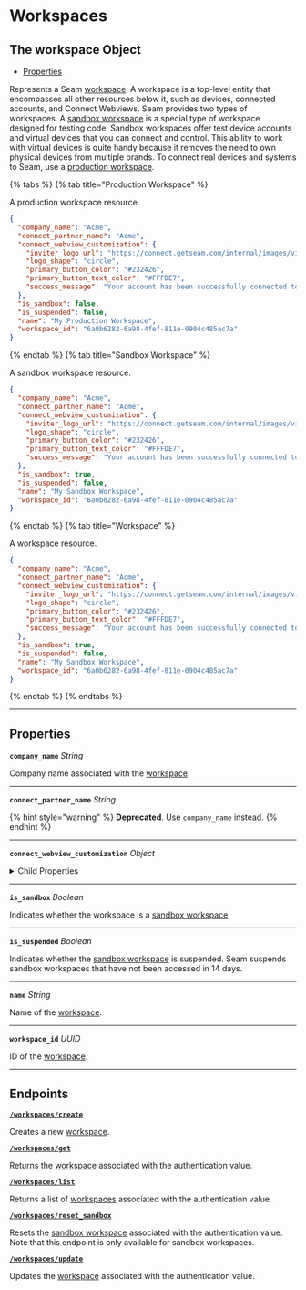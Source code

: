 # Workspaces

## The workspace Object

- [Properties](./#properties)



Represents a Seam [workspace](../../core-concepts/workspaces/README.md). A workspace is a top-level entity that encompasses all other resources below it, such as devices, connected accounts, and Connect Webviews. Seam provides two types of workspaces. A [sandbox workspace](../../core-concepts/workspaces/README.md#sandbox-workspaces) is a special type of workspace designed for testing code. Sandbox workspaces offer test device accounts and virtual devices that you can connect and control. This ability to work with virtual devices is quite handy because it removes the need to own physical devices from multiple brands. To connect real devices and systems to Seam, use a [production workspace](../../core-concepts/workspaces/README.md#production-workspaces).

{% tabs %}
{% tab title="Production Workspace" %}

A production workspace resource.

```json
{
  "company_name": "Acme",
  "connect_partner_name": "Acme",
  "connect_webview_customization": {
    "inviter_logo_url": "https://connect.getseam.com/internal/images/view?image_id=1de135fa-f0c2-4e57-90d0-6b9a7d090a0c",
    "logo_shape": "circle",
    "primary_button_color": "#232426",
    "primary_button_text_color": "#FFFDE7",
    "success_message": "Your account has been successfully connected to Acme!"
  },
  "is_sandbox": false,
  "is_suspended": false,
  "name": "My Production Workspace",
  "workspace_id": "6a0b6282-6a98-4fef-811e-0904c485ac7a"
}
```
{% endtab %}
{% tab title="Sandbox Workspace" %}

A sandbox workspace resource.

```json
{
  "company_name": "Acme",
  "connect_partner_name": "Acme",
  "connect_webview_customization": {
    "inviter_logo_url": "https://connect.getseam.com/internal/images/view?image_id=1de135fa-f0c2-4e57-90d0-6b9a7d090a0c",
    "logo_shape": "circle",
    "primary_button_color": "#232426",
    "primary_button_text_color": "#FFFDE7",
    "success_message": "Your account has been successfully connected to Acme!"
  },
  "is_sandbox": true,
  "is_suspended": false,
  "name": "My Sandbox Workspace",
  "workspace_id": "6a0b6282-6a98-4fef-811e-0904c485ac7a"
}
```
{% endtab %}
{% tab title="Workspace" %}

A workspace resource.

```json
{
  "company_name": "Acme",
  "connect_partner_name": "Acme",
  "connect_webview_customization": {
    "inviter_logo_url": "https://connect.getseam.com/internal/images/view?image_id=1de135fa-f0c2-4e57-90d0-6b9a7d090a0c",
    "logo_shape": "circle",
    "primary_button_color": "#232426",
    "primary_button_text_color": "#FFFDE7",
    "success_message": "Your account has been successfully connected to Acme!"
  },
  "is_sandbox": true,
  "is_suspended": false,
  "name": "My Sandbox Workspace",
  "workspace_id": "6a0b6282-6a98-4fef-811e-0904c485ac7a"
}
```
{% endtab %}
{% endtabs %}

---
## Properties

**`company_name`** *String*

Company name associated with the [workspace](../../core-concepts/workspaces/README.md).




---

**`connect_partner_name`** *String*


{% hint style="warning" %}
**Deprecated**. Use `company_name` instead.
{% endhint %}



---

**`connect_webview_customization`** *Object*




<details>
  <summary>Child Properties</summary>

  - <strong><code>inviter_logo_url</code></strong> <i>String</i>
  
    URL of the inviter logo for [Connect Webviews](../../core-concepts/connect-webviews/README.md) in the workspace. See also [Customize the Look and Feel of Your Connect Webviews](../../core-concepts/connect-webviews/customizing-connect-webviews.md#customize-the-look-and-feel-of-your-connect-webviews).

  - <strong><code>logo_shape</code></strong> <i>Enum</i>
  
    Logo shape for [Connect Webviews](../../core-concepts/connect-webviews/README.md) in the workspace. See also [Customize the Look and Feel of Your Connect Webviews](../../core-concepts/connect-webviews/customizing-connect-webviews.md#customize-the-look-and-feel-of-your-connect-webviews).
  <details>
      <summary>Enum values:</summary>
  
      - <code>circle</code>
      - <code>square</code>
  </details>

  - <strong><code>primary_button_color</code></strong> <i>String</i>
  
    Primary button color for [Connect Webviews](../../core-concepts/connect-webviews/README.md) in the workspace. See also [Customize the Look and Feel of Your Connect Webviews](../../core-concepts/connect-webviews/customizing-connect-webviews.md#customize-the-look-and-feel-of-your-connect-webviews).

  - <strong><code>primary_button_text_color</code></strong> <i>String</i>
  
    Primary button text color for [Connect Webviews](../../core-concepts/connect-webviews/README.md) in the workspace. See also [Customize the Look and Feel of Your Connect Webviews](../../core-concepts/connect-webviews/customizing-connect-webviews.md#customize-the-look-and-feel-of-your-connect-webviews).

  - <strong><code>success_message</code></strong> <i>String</i>
  
    Success message for [Connect Webviews](../../core-concepts/connect-webviews/README.md) in the workspace. See also [Customize the Look and Feel of Your Connect Webviews](../../core-concepts/connect-webviews/customizing-connect-webviews.md#customize-the-look-and-feel-of-your-connect-webviews).

</details>

---

**`is_sandbox`** *Boolean*

Indicates whether the workspace is a [sandbox workspace](../../core-concepts/workspaces/README.md#sandbox-workspaces).




---

**`is_suspended`** *Boolean*

Indicates whether the [sandbox workspace](../../core-concepts/workspaces/README.md#sandbox-workspaces) is suspended. Seam suspends sandbox workspaces that have not been accessed in 14 days.




---

**`name`** *String*

Name of the [workspace](../../core-concepts/workspaces/README.md).




---

**`workspace_id`** *UUID*

ID of the [workspace](../../core-concepts/workspaces/README.md).




---

## Endpoints


[**`/workspaces/create`**](./create.md)

Creates a new [workspace](../../core-concepts/workspaces/README.md).


[**`/workspaces/get`**](./get.md)

Returns the [workspace](../../core-concepts/workspaces/README.md) associated with the authentication value.


[**`/workspaces/list`**](./list.md)

Returns a list of [workspaces](../../core-concepts/workspaces/README.md) associated with the authentication value.


[**`/workspaces/reset_sandbox`**](./reset_sandbox.md)

Resets the [sandbox workspace](../../core-concepts/workspaces/README.md#sandbox-workspaces) associated with the authentication value. Note that this endpoint is only available for sandbox workspaces.


[**`/workspaces/update`**](./update.md)

Updates the [workspace](../../core-concepts/workspaces/README.md) associated with the authentication value.



